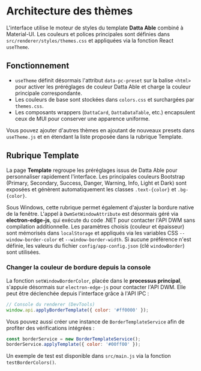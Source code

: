 # Architecture des thèmes

L'interface utilise le moteur de styles du template **Datta Able** combiné à Material-UI. Les couleurs et polices principales sont définies dans `src/renderer/styles/themes.css` et appliquées via la fonction React `useTheme`.

## Fonctionnement

- `useTheme` définit désormais l'attribut `data-pc-preset` sur la balise `<html>` pour activer les préréglages de couleur Datta Able et charge la couleur principale correspondante.
- Les couleurs de base sont stockées dans `colors.css` et surchargées par `themes.css`.
- Les composants wrappers (`DattaCard`, `DattaDataTable`, etc.) encapsulent ceux de MUI pour conserver une apparence uniforme.

Vous pouvez ajouter d'autres thèmes en ajoutant de nouveaux presets dans `useTheme.js` et en étendant la liste proposée dans la rubrique Template.

## Rubrique Template

La page **Template** regroupe les préréglages issus de Datta Able pour personnaliser rapidement l'interface. Les principales couleurs Bootstrap (Primary, Secondary, Success, Danger, Warning, Info, Light et Dark) sont exposées et génèrent automatiquement les classes `.text-{color}` et `.bg-{color}`.

Sous Windows, cette rubrique permet également d'ajuster la bordure native de la fenêtre. L'appel à `DwmSetWindowAttribute` est désormais géré via **electron-edge-js**, qui exécute du code .NET pour contacter l'API DWM sans compilation additionnelle. Les paramètres choisis (couleur et épaisseur) sont mémorisés dans `localStorage` et appliqués via les variables CSS `--window-border-color` et `--window-border-width`. Si aucune préférence n'est définie, les valeurs du fichier `config/app-config.json` (clé `windowBorder`) sont utilisées.

### Changer la couleur de bordure depuis la console

La fonction `setWindowBorderColor`, placée dans le **processus principal**, s'appuie désormais sur `electron-edge-js` pour contacter l'API DWM. Elle peut être déclenchée depuis l'interface grâce à l'API IPC :

```javascript
// Console du renderer (DevTools)
window.api.applyBorderTemplate({ color: '#ff0000' });
```

Vous pouvez aussi créer une instance de `BorderTemplateService` afin de profiter des vérifications intégrées :

```javascript
const borderService = new BorderTemplateService();
borderService.applyTemplate({ color: '#00ff00' });
```

Un exemple de test est disponible dans `src/main.js` via la fonction `testBorderColors()`.
